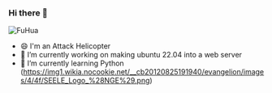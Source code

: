 ### Hi there 👋
![FuHua](https://media.tenor.com/Kuk7CLHnkzsAAAAi/honkai-fu-hua.gif)


- 😄 I'm an Attack Helicopter
- 🔭 I’m currently working on making ubuntu 22.04 into a web server
- 🌱 I’m currently learning Python
  (https://img1.wikia.nocookie.net/__cb20120825191940/evangelion/images/4/4f/SEELE_Logo_%28NGE%29.png)
<!--
**Leviea/Leviea** is a ✨ _special_ ✨ repository because its `README.md` (this file) appears on your GitHub profile.

Here are some ideas to get you started:

- 🔭 I’m currently working on making ubuntu 22.04 into a web server
- 🌱 I’m currently learning Python
- 👯 I’m looking to collaborate on ...
- 🤔 I’m looking for help with ...
- 💬 Ask me about ...
- 📫 How to reach me: ...
- 😄 Pronouns: Attack Helicopter 
- ⚡ Fun fact: ...
-->
